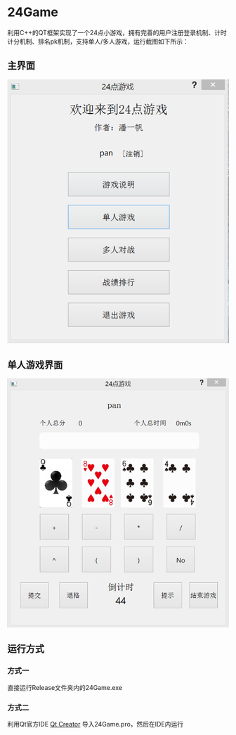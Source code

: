 # 24Game

利用C++的QT框架实现了一个24点小游戏，拥有完善的用户注册登录机制、计时计分机制、排名pk机制，支持单人/多人游戏，运行截图如下所示：

## 主界面

![主界面](./img/menu.png)

## 单人游戏界面

![单人游戏](./img/play.png)

## 运行方式

### 方式一

直接运行Release文件夹内的24Game.exe

### 方式二

利用Qt官方IDE [Qt Creator](https://www.qt.io/qt-features-libraries-apis-tools-and-ide/#ide) 导入24Game.pro，然后在IDE内运行